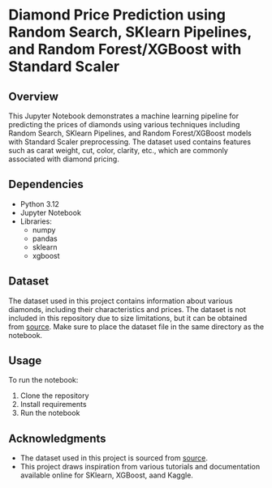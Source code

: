 # Diamond Price Prediction using Random Search, SKlearn Pipelines, and Random Forest/XGBoost with Standard Scaler

## Overview
This Jupyter Notebook demonstrates a machine learning pipeline for predicting the prices of diamonds using various techniques including Random Search, SKlearn Pipelines, and Random Forest/XGBoost models with Standard Scaler preprocessing. The dataset used contains features such as carat weight, cut, color, clarity, etc., which are commonly associated with diamond pricing.

## Dependencies
- Python 3.12
- Jupyter Notebook
- Libraries:
  - numpy
  - pandas
  - sklearn
  - xgboost

## Dataset
The dataset used in this project contains information about various diamonds, including their characteristics and prices. The dataset is not included in this repository due to size limitations, but it can be obtained from [source](https://www.kaggle.com/datasets/shivam2503/diamonds). Make sure to place the dataset file in the same directory as the notebook.

## Usage
To run the notebook:

1. Clone the repository
2. Install requirements
3. Run the notebook

## Acknowledgments
- The dataset used in this project is sourced from [source](https://www.kaggle.com/datasets/shivam2503/diamonds).
- This project draws inspiration from various tutorials and documentation available online for SKlearn, XGBoost, aand Kaggle.
